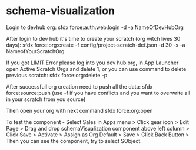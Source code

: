 # schema-visualization

Login to devhub org:
sfdx force:auth:web:login -d -a NameOfDevHubOrg

After login to dev hub it's time to create your scratch (org witch lives 30 days):
sfdx force:org:create -f config/project-scratch-def.json -d 30 -s -a NameofYourScratchOrg

If you got LIMIT Error please log into you dev hub org, in App Launcher open Active Scratch Orgs and delete 1, or you can use command to delete previous scratch:
sfdx force:org:delete -p

After successfull org creation need to push all the data:
sfdx force:source:push   (use -f if you have conflicts and you want to overwrite all in your scratch from you source)

Then open your org with next command
sfdx force:org:open

To test the component - Select Sales in Apps menu > Click gear icon > Edit Page > Drag and drop schemaVisualization component above left column > Click Save > Activate > Assign as Org Default > Save > Click Back Button > Then you can see the component, try to select SObject.
